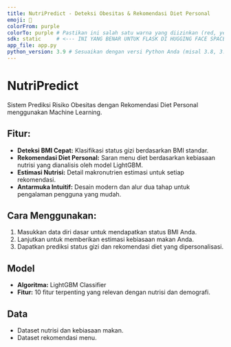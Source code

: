 ```yaml
---
title: NutriPredict - Deteksi Obesitas & Rekomendasi Diet Personal
emoji: 🍎
colorFrom: purple
colorTo: purple # Pastikan ini salah satu warna yang diizinkan (red, yellow, green, blue, indigo, purple, pink, gray)
sdk: static     # <--- INI YANG BENAR UNTUK FLASK DI HUGGING FACE SPACES!
app_file: app.py
python_version: 3.9 # Sesuaikan dengan versi Python Anda (misal 3.8, 3.10, 3.11)
---
```


# NutriPredict

Sistem Prediksi Risiko Obesitas dengan Rekomendasi Diet Personal menggunakan Machine Learning.

## Fitur:
- **Deteksi BMI Cepat:** Klasifikasi status gizi berdasarkan BMI standar.
- **Rekomendasi Diet Personal:** Saran menu diet berdasarkan kebiasaan nutrisi yang dianalisis oleh model LightGBM.
- **Estimasi Nutrisi:** Detail makronutrien estimasi untuk setiap rekomendasi.
- **Antarmuka Intuitif:** Desain modern dan alur dua tahap untuk pengalaman pengguna yang mudah.

## Cara Menggunakan:
1. Masukkan data diri dasar untuk mendapatkan status BMI Anda.
2. Lanjutkan untuk memberikan estimasi kebiasaan makan Anda.
3. Dapatkan prediksi status gizi dan rekomendasi diet yang dipersonalisasi.

## Model
- **Algoritma:** LightGBM Classifier
- **Fitur:** 10 fitur terpenting yang relevan dengan nutrisi dan demografi.

## Data
- Dataset nutrisi dan kebiasaan makan.
- Dataset rekomendasi menu.